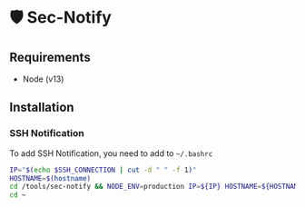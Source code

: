 # 🛡 Sec-Notify

## Requirements

- Node (v13)

## Installation

### SSH Notification

To add SSH Notification, you need to add to `~/.bashrc`

```sh
IP="$(echo $SSH_CONNECTION | cut -d " " -f 1)"
HOSTNAME=$(hostname)
cd /tools/sec-notify && NODE_ENV=production IP=${IP} HOSTNAME=${HOSTNAME} node /tools/sec-notify/ssh-signin.js >/dev/null 2>&1
cd ~
```
